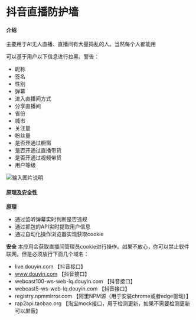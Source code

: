 # 抖音直播防护墙

#### 介绍
主要用于AI无人直播、直播间有大量捣乱的人。当然每个人都能用

可以基于用户以下信息进行拉黑、警告：
- 昵称
- 签名
- 性别
- 弹幕
- 进入直播间方式
- 分享直播间
- 省份
- 城市
- 关注量
- 粉丝量
- 是否开通过橱窗
- 是否开通过直播带货
- 是否开通过视频带货
- 用户等级

![输入图片说明](image.png)


#### 原理及安全性

 **原理** 
- 通过监听弹幕实时判断是否违规
- 通过抓包的API实时提取用户信息
- 通过自动化操作浏览器实现获取cookie

 **安全** 
本应用会获取直播间管理员cookie进行操作。如果不放心，你可以禁止软件联网，但是必须放行下面几个域名：
- live.douyin.com 【抖音接口】
- www.douyin.com 【抖音接口】
- webcast100-ws-web-lq.douyin.com 【抖音接口】
- webcast5-ws-web-lq.douyin.com 【抖音接口】
- registry.npmmirror.com 【阿里NPM源（用于安装chrome或者edge驱动）】
- rap2api.taobao.org 【淘宝mock接口，用于检测更新，如果不需要检测更新可以屏蔽】

